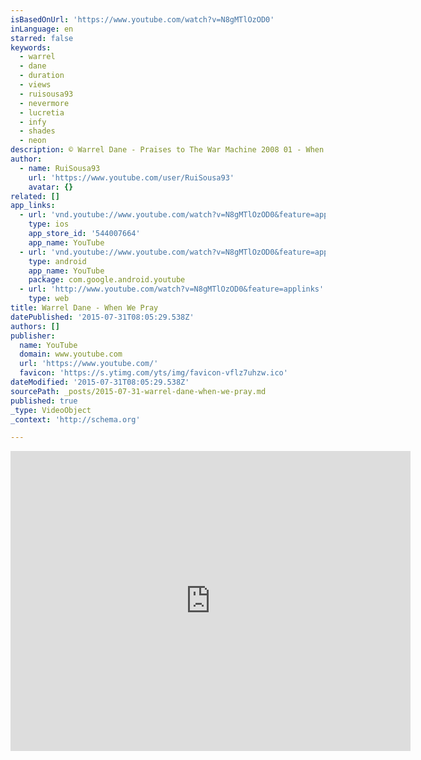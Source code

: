 ```yaml
---
isBasedOnUrl: 'https://www.youtube.com/watch?v=N8gMTlOzOD0'
inLanguage: en
starred: false
keywords:
  - warrel
  - dane
  - duration
  - views
  - ruisousa93
  - nevermore
  - lucretia
  - infy
  - shades
  - neon
description: © Warrel Dane - Praises to The War Machine 2008 01 - When We Pray
author:
  - name: RuiSousa93
    url: 'https://www.youtube.com/user/RuiSousa93'
    avatar: {}
related: []
app_links:
  - url: 'vnd.youtube://www.youtube.com/watch?v=N8gMTlOzOD0&feature=applinks'
    type: ios
    app_store_id: '544007664'
    app_name: YouTube
  - url: 'vnd.youtube://www.youtube.com/watch?v=N8gMTlOzOD0&feature=applinks'
    type: android
    app_name: YouTube
    package: com.google.android.youtube
  - url: 'http://www.youtube.com/watch?v=N8gMTlOzOD0&feature=applinks'
    type: web
title: Warrel Dane - When We Pray
datePublished: '2015-07-31T08:05:29.538Z'
authors: []
publisher:
  name: YouTube
  domain: www.youtube.com
  url: 'https://www.youtube.com/'
  favicon: 'https://s.ytimg.com/yts/img/favicon-vflz7uhzw.ico'
dateModified: '2015-07-31T08:05:29.538Z'
sourcePath: _posts/2015-07-31-warrel-dane-when-we-pray.md
published: true
_type: VideoObject
_context: 'http://schema.org'

---
```

<iframe src="https://cdn.embedly.com/widgets/media.html?src=https%3A%2F%2Fwww.youtube.com%2Fembed%2FN8gMTlOzOD0%3Ffeature%3Doembed&amp;url=https%3A%2F%2Fwww.youtube.com%2Fwatch%3Fv%3DN8gMTlOzOD0&amp;image=https%3A%2F%2Fi.ytimg.com%2Fvi%2FN8gMTlOzOD0%2Fhqdefault.jpg&amp;key=b7d04c9b404c499eba89ee7072e1c4f7&amp;type=text%2Fhtml&amp;schema=youtube" width="640" height="480" scrolling="no" frameborder="0" allowfullscreen="allowfullscreen" style=""></iframe>